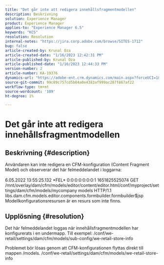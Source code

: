 ```yaml
---
title: "Det går inte att redigera innehållsfragmentmodellen"
description: Beskrivning
solution: Experience Manager
product: Experience Manager
applies-to: "Experience Manager 6.5"
keywords: "KCS"
resolution: Resolution
internal-notes: "https://jira.corp.adobe.com/browse/SITES-1712"
bug: false
article-created-by: Krunal Oza
article-created-date: "1/16/2023 12:42:31 PM"
article-published-by: Krunal Oza
article-published-date: "1/16/2023 12:44:33 PM"
version-number: 2
article-number: KA-19376
dynamics-url: "https://adobe-ent.crm.dynamics.com/main.aspx?forceUCI=1&pagetype=entityrecord&etn=knowledgearticle&id=7febce37-9b95-ed11-aad1-6045bd006793"
source-git-commit: 99c89c757cd5b84a0e4383af999ac287f867af22
workflow-type: tm+mt
source-wordcount: '109'
ht-degree: 1%

---
```


# Det går inte att redigera innehållsfragmentmodellen

## Beskrivning {#description}


Användaren kan inte redigera en CFM-konfiguration (Content Fragment Model) och observerar det här felmeddelandet i loggarna:
<br><br>6.05.2022 13:55:25.132 \*FEL\* 0:0:0:0:0:0:0:1 1651825525074 GET /mnt/overlay/dam/cfm/models/editor/content/editor.html/conf/myproject/settings/dam/cfm/models/mycompany models HTTP/1.1 libs.dam.cfm.models.editor.components.formbuilder.formbuilder$jsp Modellkonfigurationsresursen är en resurs som inte finns.<br>

## Upplösning {#resolution}


Det här felmeddelandet loggas när innehållsfragmentmodellen har konfigurerats i en undermapp.
Till exempel: /conf/we-retail/settings/dam/cfm/models/sub-config/we-retail-store-info 

Problemet bör lösas genom att CFM-konfigurationen flyttas direkt till mappen /models.
/conf/we-retail/settings/dam/cfm/models/we-retail-store-info
